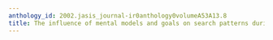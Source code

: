 ```yaml
---
anthology_id: 2002.jasis_journal-ir0anthology0volumeA53A13.8
title: The influence of mental models and goals on search patterns during Web interaction
---
```

